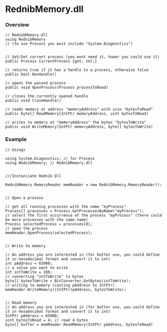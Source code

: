 # RednibMemory.dll

### Overview
    // RednibMemory.dll
    using RednibMemory
    // (to use Process you must include "System.Diagnostics")
    

    // Get/Set current process (you wont need it, hower you could use it)
    public Process CurrentProcess {get; set;}
    
    // returns true if it has a handle to a process, otherwise false
    public bool HasHandle()
    
    // opens the passed process
    public void OpenProcess(Process processToRead)
    
    // closes the currently opened handle
    public void CloseHandle()
    
    // reads memory at address "memoryAddress" with size "bytesToRead"
    public byte[] ReadMemory(IntPtr memoryAddress, uint bytesToRead)
    
    // writes to memory at "memoryAddress" the bytes "bytesToWrite"
    public void WriteMemory(IntPtr memoryAddress, byte[] bytesToWrite)



### Example
    // Usings
    
    using System.Diagnostics; // for Process
    using RednibMemory; // RednibMemory.dll


    ///Instanciate Rednib Dll
    
    RednibMemory.MemoryReader memReader = new RednibMemory.MemoryReader();
    
    
    // Open a process
    
    // get all running processes with the name "myProcess"
    Process[] processes = Process.GetProcessesByName("myProcess");
    // select the first occurrence of the process "myProcess" (there could be more processes with the same name)
    Process selectedProcess = processes[0];
    // open the process
    memReader.OpenProcess(selectedProcess);


    // Write to memory
    
    // An address you are interested in (for better use, you could define it in hexadecimal format and convert it to int)
    int pAddress = 65000;
    // a value you want to write
    int intToWrite = 100;
    // converting "intToWrite" to bytes
    byte[] bytesToWrite = BitConverter.GetBytes(intToWrite);
    // writing to memory (casting pAddress to IntPtr)
    memReader.WriteMemory((IntPtr)pAddress, bytesToWrite);


    // Read memory
    // An address you are interested in (for better use, you could define it in hexadecimal format and convert it to int)
    IntPtr pAddress = 65000;
    uint bytesToRead = 4; // read 4 bytes
    byte[] buffer = memReader.ReadMemory(IntPtr pAddress, bytesToRead)
